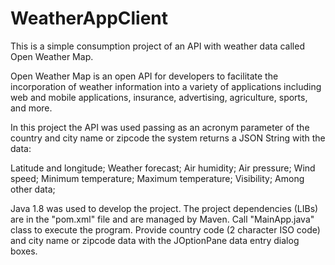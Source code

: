# WeatherAppClient
This is a simple consumption project of an API with weather data called Open Weather Map.

Open Weather Map is an open API for developers to facilitate the incorporation of weather information into a variety of applications including web and mobile applications, insurance, advertising, agriculture, sports, and more.

In this project the API was used passing as an acronym parameter of the country and city name or zipcode the system returns a JSON String with the data:

Latitude and longitude;
Weather forecast;
Air humidity;
Air pressure;
Wind speed;
Minimum temperature;
Maximum temperature;
Visibility;
Among other data;

Java 1.8 was used to develop the project. The project dependencies (LIBs) are in the "pom.xml" file and are managed by Maven. Call "MainApp.java" class to execute the program. Provide country code (2 character ISO code) and city name or zipcode data with the JOptionPane data entry dialog boxes.
